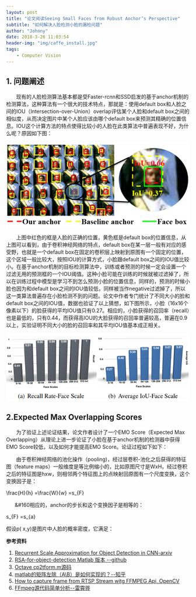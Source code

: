 ```yaml
---
layout: post
title: "论文阅读Seeing Small Faces from Robust Anchor’s Perspective"
subtitle: "如何解决人脸检测小脸的漏检问题"
author: "Johnny"
date: 2018-3-26 11:03:54
header-img: "img/caffe_install.jpg"
tags: 
    - Computer Vision 
---
```


## 1. 问题阐述 ##
&#160; &#160; &#160; &#160;现有的人脸检测算法基本都是受Faster-rcnn和SSD启发的基于anchor机制的检测算法，这种算法有一个很大的技术特点，那就是：使用default box和人脸之间的IOU（Intersection-over-Union）overlap评估某个人脸和default box之间的相似度，从而决定图片中某个人脸应该由哪个default box来预测其精确的位置信息。IOU这个计算方法的特点使得比较小的人脸在此类算法中普遍表现不好，为什么呢？原因如下图：

![java-javascript](/img/in-post/seeing-small-faces/iou.png)

&#160; &#160; &#160; &#160;上图中红色的框是人脸的正确的位置，黄色框是default box的位置信息，从上图可以看到，由于卷积神经网络的特点，default box在某一层一般有对应的感受野，也就是一个default box在固定的卷积层上映射到原图有一个固定的位置，这个区域一般比较大，按照IOU的计算方式，小脸跟default box之间的IOU值比较小。在基于anchor机制的目标检测算法中，训练或者预测的时候一定会设置一个过滤无用的预测框的一个IOU阈值。这种小脸可能在训练的时候就被过滤掉了，所以在训练过程中模型是学习不到怎么预测小脸的位置信息，同样的，预测的时候小脸也因为和default box之间的IOU值较低，同样被当作negative过滤掉了，所以这一类算法普遍存在小脸检测不到的问题。论文中作者专门统计了不同大小的脸和default box之间的IOU值，数据也验证了以上猜想，如下图所示，小脸（16x16个像素以下）的脸获得的平均IOU值只有0.27。相应的，小脸获得的召回率（recall）也是最低的，只有0.44，而获得高IOU的大脸获得的召回率普遍较高，普遍在0.9以上，实验证明不同大小的脸的召回率和其平均IOU值基本成正相关。

![java-javascript](/img/in-post/seeing-small-faces/recall.png)

## 2.Expected Max Overlapping Scores ##

&#160; &#160; &#160; &#160;为了验证上述论证结果，论文作者设计了一个EMO Score（Expected Max Overlapping）从理论上进一步论证了小脸在基于anchor机制的检测器中获得EMO Score较低，以及如何才能提高EMO Score。论证过程如下如下：

&#160; &#160; &#160; &#160;由于卷积神经网络的池化操作（pooling)，经过层卷积-池化之后获得的特征图（feature maps）一般维度是等比例缩小的，比如原图尺寸是WxH，经过卷积之后的特征图是hxw，则相邻两个特征图上的点映射回原图有一个尺度变换，这个变换因子是：

\frac{H}{h} =\frac{W}{w} =s_{F}

&#160; &#160; &#160; &#160相应的，anchor的步长和这个变换因子是相等的：

s_{F} =s_{a}

假设p( x,y)是图片中人脸的概率密度，它满足：




**参考资料**


 1. [Recurrent Scale Approximation for Object Detection in CNN-arxiv][1]
 2. [RSA-for-object-detection Matlab 版本 --github][2]
 3. [Octave cp2tform.m源码][3]
 4. [matlab的矩阵左除（A\B）是如何实现的？--知乎][4]
 5. [How to capture frame from RTSP Stream witg FFMPEG Api, OpenCV][5]
 6. [FFmpeg源代码简单分析--雷霄骅][6]

 


  [1]: https://arxiv.org/pdf/1707.09531.pdf
  [2]: https://github.com/sciencefans/RSA-for-object-detection
  [3]: https://sourceforge.net/p/octave/image/ci/default/tree/inst/cp2tform.m#l121
  [4]: https://www.zhihu.com/question/25036509
  [5]: http://hasanaga.info/tag/ffmpeg-avframe-to-opencv-mat/
  [6]: http://blog.csdn.net/leixiaohua1020/article/details/44064715
  [7]: https://github.com/QiangXie/FFmpeg-Decoder-Linux